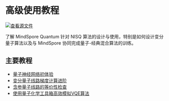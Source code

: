 # 高级使用教程

[![查看源文件](https://mindspore-website.obs.cn-north-4.myhuaweicloud.com/website-images/master/resource/_static/logo_source.svg)](https://gitee.com/mindspore/docs/blob/master/docs/mindquantum/docs/source_zh_cn/advanced/advanced.md)

了解 MindSpore Quantum 针对 NISQ 算法的设计与使用，特别是如何设计变分量子算法以及与 MindSpore 协同完成量子-经典混合算法的训练。

## 主要教程

<ul>
  <li><a href="initial_experience_of_quantum_neural_network.html">量子神经网络初体验</a></li>
  <li><a href="get_gradient_of_PQC_with_mindquantum.html">变分量子线路梯度计算进阶</a></li>
  <li><a href="equivalence_checking_of_PQC.html">含参量子线路的等价性检查</a></li>
  <li><a href="mqchem_tutorial.html">使用量子化学工具箱高效模拟VQE算法</a></li>
</ul>
